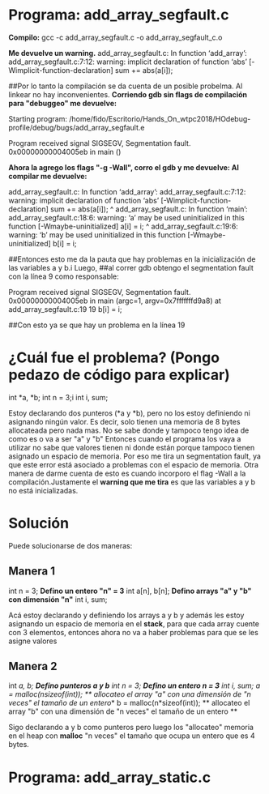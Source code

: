 # Programa: add_array_segfault.c 

**Compilo:**
gcc -c add_array_segfault.c -o add_array_segfault_c.o

**Me devuelve un warning.**
add_array_segfault.c: In function ‘add_array’:
add_array_segfault.c:7:12: warning: implicit declaration of function ‘abs’ [-Wimplicit-function-declaration]
     sum += abs(a[i]);

##Por lo tanto la compilación se da cuenta de un posible probelma. Al linkear no hay inconvenientes.
**Corriendo gdb sin flags de compilación para "debuggeo" me devuelve:**

Starting program: /home/fido/Escritorio/Hands_On_wtpc2018/HOdebug-profile/debug/bugs/add_array_segfault.e 

Program received signal SIGSEGV, Segmentation fault.
0x00000000004005eb in main ()

**Ahora la agrego los flags "-g -Wall", corro el gdb y me devuelve:
Al compilar me devuelve:**

add_array_segfault.c: In function ‘add_array’:
add_array_segfault.c:7:12: warning: implicit declaration of function ‘abs’ [-Wimplicit-function-declaration]
     sum += abs(a[i]);
            ^
add_array_segfault.c: In function ‘main’:
add_array_segfault.c:18:6: warning: ‘a’ may be used uninitialized in this function [-Wmaybe-uninitialized]
     a[i] = i;
      ^
add_array_segfault.c:19:6: warning: ‘b’ may be used uninitialized in this function [-Wmaybe-uninitialized]
     b[i] = i;

##Entonces esto me da la pauta que hay problemas en la inicialización de las variables a y b.i Luego,
##al correr gdb obtengo el segmentation fault con la línea 9 como responsable:


Program received signal SIGSEGV, Segmentation fault.
0x00000000004005eb in main (argc=1, argv=0x7fffffffd9a8) at add_array_segfault.c:19
19	    b[i] = i;

##Con esto ya se que hay un problema en la línea 19

# ¿Cuál fue el problema? (Pongo pedazo de código para explicar)
  int *a, *b;
  int n = 3;i
  int i, sum;

Estoy declarando dos punteros (*a y *b), pero no los estoy definiendo ni asignando ningún valor. Es decir, solo 
tienen una memoria de 8 bytes allocateada pero nada mas. No se sabe donde y tampoco tengo idea de como es o va a 
ser "a" y "b" Entonces cuando el programa los vaya a utilizar no sabe que valores tienen ni donde están porque 
tampoco tienen asignado un espacio de memoria. Por eso me tira un segmentation fault, ya que este error está 
asociado a problemas con el espacio de memoria. Otra manera de darme cuenta de esto es cuando incorporo el flag 
-Wall a la compilación.Justamente el **warning que me tira** es que las variables a y b no está inicializadas.

# Solución

Puede solucionarse de dos maneras:

## Manera 1

  int n = 3;  **Defino un entero "n" = 3**
  int a[n], b[n]; **Defino arrays "a" y "b" con dimensión "n"**
  int i, sum;

Acá estoy declarando y definiendo los arrays a y b y además les estoy asignando un espacio de memoria en el **stack**,
para que cada array cuente con 3 elementos, entonces ahora no va a haber problemas para que se les asigne valores

## Manera 2

  int *a, *b; **Defino punteros a y b**
  int n = 3;  **Defino un entero n = 3**
  int i, sum;
  a = malloc(n*sizeof(int)); ** allocateo el array "a" con una dimensión de "n veces" el tamaño de un entero**
  b = malloc(n*sizeof(int)); ** allocateo el array "b" con una dimensión de "n veces" el tamaño de un entero **

Sigo declarando a y b como punteros pero luego los "allocateo" memoria en el heap con **malloc** "n veces" 
el tamaño que ocupa un entero que es 4 bytes. 

# Programa: add_array_static.c



